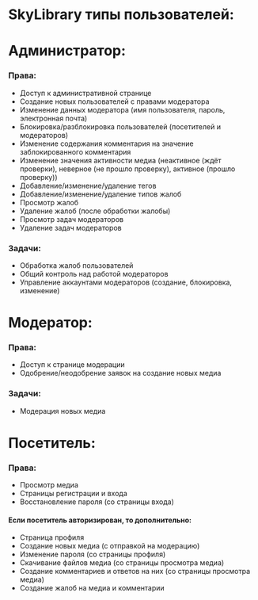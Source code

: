 # SkyLibrary типы пользователей:

# Администратор:

### Права:

- Доступ к административной странице
- Создание новых пользователей с правами модератора
- Изменение данных модератора (имя пользователя, пароль, электронная почта)
- Блокировка/разблокировка пользователей (посетителей и модераторов)
- Изменение содержания комментария на значение заблокированного комментария
- Изменение значения активности медиа (неактивное (ждёт проверки), неверное (не прошло проверку), активное (прошло проверку))
- Добавление/изменение/удаление тегов
- Добавление/изменение/удаление типов жалоб
- Просмотр жалоб
- Удаление жалоб (после обработки жалобы)
- Просмотр задач модераторов
- Удаление задач модераторов

### Задачи:

- Обработка жалоб пользователей
- Общий контроль над работой модераторов
- Управление аккаунтами модераторов (создание, блокировка, изменение)

# Модератор:

### Права:

- Доступ к странице модерации
- Одобрение/неодобрение заявок на создание новых медиа

### Задачи:

- Модерация новых медиа

# Посетитель:

### Права:

- Просмотр медиа
- Страницы регистрации и входа
- Восстановление пароля (со страницы входа)

#### Если посетитель авторизирован, то дополнительно:

- Страница профиля
- Создание новых медиа (с отправкой на модерацию)
- Изменение пароля (со страницы профиля)
- Скачивание файлов медиа (со страницы просмотра медиа)
- Создание комментариев и ответов на них (со страницы просмотра медиа)
- Создание жалоб на медиа и комментарии

